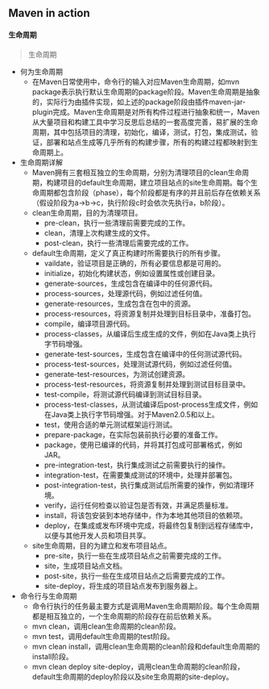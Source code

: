 ## Maven in action
#### 生命周期
> 生命周期
  * 何为生命周期
    * 在Maven日常使用中，命令行的输入对应Maven生命周期，如mvn package表示执行默认生命周期的package阶段。Maven生命周期是抽象的，实际行为由插件实现，如上述的package阶段由插件maven-jar-plugin完成。Maven生命周期是对所有构件过程进行抽象和统一，Maven从大量项目和构建工具中学习反思后总结的一套高度完善，易扩展的生命周期，其中包括项目的清理，初始化，编译，测试，打包，集成测试，验证，部署和站点生成等几乎所有的构建步骤，所有的构建过程都映射到生命周期上。
  * 生命周期详解
    * Maven拥有三套相互独立的生命周期，分别为清理项目的clean生命周期，构建项目的default生命周期，建立项目站点的site生命周期。每个生命周期都包含阶段（phase），每个阶段都是有序的并且前后存在依赖关系（假设阶段为a->b->c，执行阶段c时会依次先执行a，b阶段）。
    * clean生命周期，目的为清理项目。
      * pre-clean，执行一些清理前需要完成的工作。
      * clean，清理上次构建生成的文件。
      * post-clean，执行一些清理后需要完成的工作。
    * default生命周期，定义了真正构建时所需要执行的所有步骤。
      * vaildate，验证项目是正确的，所有必要信息都是可用的。
      * initialize，初始化构建状态，例如设置属性或创建目录。
      * generate-sources，生成包含在编译中的任何源代码。
      * process-sources，处理源代码，例如过滤任何值。
      * generate-resources，生成包含在包中的资源。
      * process-resources，将资源复制并处理到目标目录中，准备打包。
      * compile，编译项目源代码。
      * process-classes，从编译后生成生成的文件，例如在Java类上执行字节码增强。
      * generate-test-sources，生成包含在编译中的任何测试源代码。
      * process-test-sources，处理测试源代码，例如过滤任何值。
      * generate-test-resources，为测试创建资源。
      * process-test-resources，将资源复制并处理到测试目标目录中。
      * test-compile，将测试源代码编译到测试目标目录。
      * process-test-classes，从测试编译后post-process生成文件，例如在Java类上执行字节码增强。对于Maven2.0.5和以上。
      * test，使用合适的单元测试框架运行测试。
      * prepare-package，在实际包装前执行必要的准备工作。
      * package，使用已编译的代码，并将其打包成可部署格式，例如JAR。
      * pre-integration-test，执行集成测试之前需要执行的操作。
      * integration-test，在需要集成测试的环境中，处理并部署包。
      * post-integration-test，执行集成测试后所需要的操作，例如清理环境。
      * verify，运行任何检查以验证包是否有效，并满足质量标准。
      * install，将该包安装到本地存储中，作为本地其他项目的依赖项。
      * deploy，在集成或发布环境中完成，将最终包复制到远程存储库中，以便与其他开发人员和项目共享。
    * site生命周期，目的为建立和发布项目站点。
      * pre-site，执行一些在生成项目站点之前需要完成的工作。
      * site，生成项目站点文档。
      * post-site，执行一些在生成项目站点之后需要完成的工作。
      * site-deploy，将生成的项目站点发布到服务器上。
  * 命令行与生命周期
    * 命令行执行的任务最主要方式是调用Maven生命周期阶段。每个生命周期都是相互独立的，一个生命周期的阶段存在前后依赖关系。
    * mvn clean，调用clean生命周期的clean阶段。
    * mvn test，调用default生命周期的test阶段。
    * mvn clean install，调用clean生命周期的clean阶段和default生命周期的install阶段。
    * mvn clean deploy site-deploy，调用clean生命周期的clean阶段，default生命周期的deploy阶段以及site生命周期的site-deploy。